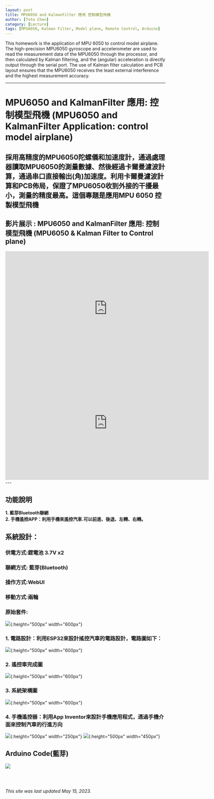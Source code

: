```yaml
---
layout: post
title: MPU6050 and KalmanFilter 應用 控制模型飛機
author: [Toto Chen]
category: [Lecture]
tags: [MPU6050, Kalman Filter, Model plane, Remote Control, Arduino]
---
```


This homework is the application of MPU 6050 to control model airplane. The high-precision MPU6050 gyroscope and accelerometer are used to read the measurement data of the MPU6050 through the processor, and then calculated by Kalman filtering, and the (angular) acceleration is directly output through the serial port. The use of Kalman filter calculation and PCB layout ensures that the MPU6050 receives the least external interference and the highest measurement accuracy.

---

# MPU6050 and KalmanFilter 應用: 控制模型飛機 (MPU6050 and KalmanFilter Application: control model airplane)
## 採用高精度的MPU6050陀螺儀和加速度計，通過處理器讀取MPU6050的測量數據、然後經過卡爾曼濾波計算，通過串口直接輸出(角)加速度。利用卡爾曼濾波計算和PCB佈局，保證了MPU6050收到外接的干擾最小，測量的精度最高。這個專題是應用MPU 6050 控製模型飛機

## 影片展示 : MPU6050 and KalmanFilter 應用: 控制模型飛機 (MPU6050 & Kalman Filter to Control plane)
<div align="center">
<iframe width="640" height="360" src="https://www.youtube.com/embed/0r0MIXIC1fU?autoplay=1&loop=1" title="teapot" frameborder="0" allow="accelerometer; autoplay; clipboard-write; encrypted-media; gyroscope; picture-in-picture; web-share" allowfullscreen></iframe>
</div>

<div align="center">
<iframe width="640" height="360" src="https://www.youtube.com/embed/oaJ4WSZCa2g?autoplay=1&loop=1" title="filter" frameborder="0" allow="accelerometer; autoplay; clipboard-write; encrypted-media; gyroscope; picture-in-picture; web-share" allowfullscreen></iframe>
</div>
---

## 功能說明
**1. 藍芽Bluetooth聯網** <br>
**2. 手機遙控APP：利用手機來遙控汽車.可以前進、後退、左轉、右轉。** <br>


## 系統設計：
### 供電方式:鋰電池 3.7V x2 
### 聯網方式: 藍芽(Bluetooth)
### 操作方式:WebUI
### 移動方式:兩輪
### 原始套件:
![](https://github.com/totochen/MCU_2023/blob/master/images/org_tools.jpg?raw=true){:height="500px" width="600px"}

### 1. 電路設計：利用ESP32來設計搖控汽車的電路設計，電路圖如下：

![](https://github.com/totochen/MCU_2023/blob/master/images/circuit.jpg?raw=true){:height="500px" width="600px"}


### 2. 遙控車完成圖 

![](https://github.com/totochen/MCU_2023/blob/master/images/remote_car.jpg?raw=true){:height="500px" width="600px"}


### 3. 系統架構圖 

![](https://github.com/totochen/MCU_2023/blob/master/images/Sys_Block_1.jpg?raw=true){:height="500px" width="600px"}


### 4. 手機遙控器：利用App Inventor來設計手機應用程式，透過手機介面來控制汽車的行進方向 

![](https://github.com/totochen/MCU_2023/blob/master/images/APP_UI.jpg?raw=true){:height="500px" width="250px"}
![](https://github.com/totochen/MCU_2023/blob/master/images/APP_Block.png?raw=true){:height="500px" width="450px"}

## Arduino Code(藍芽)

![](https://github.com/totochen/MCU_2023/blob/master/images/PRG_2.png?raw=true)



<br>
<br>

*This site was last updated May 15, 2023.*

